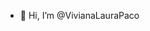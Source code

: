 - 👋 Hi, I’m @VivianaLauraPaco

<!---
VivianaLauraPaco/VivianaLauraPaco is a ✨ special ✨ repository because its `README.md` (this file) appears on your GitHub profile.
You can click the Preview link to take a look at your changes.
--->
